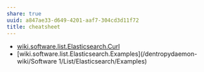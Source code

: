 ```yaml
---
share: true
uuid: a847ae33-d649-4201-aaf7-304cd3d11f72
title: cheatsheet
---
```

* [wiki.software.list.Elasticsearch.Curl](/dentropydaemon-wiki/Software/List/Elasticsearch)
* [wiki.software.list.Elasticsearch.Examples](/dentropydaemon-wiki/Software 1/List/Elasticsearch/Examples)